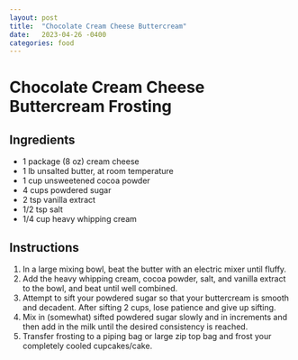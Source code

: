 ```yaml
---
layout: post
title:  "Chocolate Cream Cheese Buttercream"
date:   2023-04-26 -0400
categories: food
---
```




# Chocolate Cream Cheese Buttercream Frosting

## Ingredients
- 1 package (8 oz) cream cheese
- 1 lb unsalted butter, at room temperature
- 1 cup unsweetened cocoa powder
- 4 cups powdered sugar
- 2 tsp vanilla extract
- 1/2 tsp salt
- 1/4 cup heavy whipping cream

## Instructions

1. In a large mixing bowl, beat the butter with an electric mixer until fluffy.
2. Add the heavy whipping cream, cocoa powder, salt, and vanilla extract to the bowl, and beat until well combined.
3. Attempt to sift your powdered sugar so that your buttercream is smooth and decadent. After sifting 2 cups, lose patience and give up sifting.
4. Mix in (somewhat) sifted powdered sugar slowly and in increments and then add in the milk until the desired consistency is reached. 
5. Transfer frosting to a piping bag or large zip top bag and frost your completely cooled cupcakes/cake.


